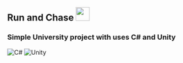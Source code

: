 <h2> Run and Chase </a> 
<img src="[https://github.com/blackcater/blackcater/raw/main/images/Hi.gif](https://i.gifer.com/S4Yk.gif)" height="32"/></h2>

 <h3>Simple University project with uses C# and Unity </h3>
 
![C#](https://img.shields.io/badge/java-%23ED8B00.svg?style=for-the-badge&logo=C#&logoColor=white)
![Unity](https://img.shields.io/badge/kotlin-%230095D5.svg?style=for-the-badge&logo=unity&logoColor=white)
